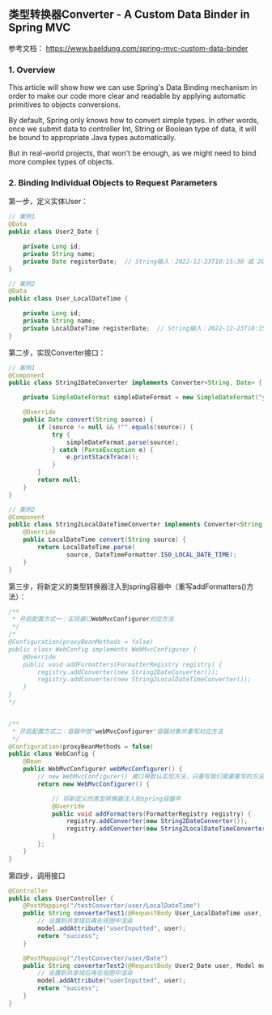 ## 类型转换器Converter - A Custom Data Binder in Spring MVC
参考文档： https://www.baeldung.com/spring-mvc-custom-data-binder

### 1. Overview
This article will show how we can use Spring's Data Binding mechanism in order to make our code more clear and readable by applying automatic primitives to objects conversions.

By default, Spring only knows how to convert simple types. In other words, once we submit data to controller Int, String or Boolean type of data, it will be bound to appropriate Java types automatically.

But in real-world projects, that won't be enough, as we might need to bind more complex types of objects.

### 2. Binding Individual Objects to Request Parameters
第一步，定义实体User：
```java
// 案例1
@Data
public class User2_Date {

    private Long id;
    private String name;
    private Date registerDate;  // String输入：2022-12-23T10:15:30 或 2022-12-23 --> 转换成日期类型格式如：Fri Dec 23 18:15:30 CST 2022
}

// 案例2
@Data
public class User_LocalDateTime {

    private Long id;
    private String name;
    private LocalDateTime registerDate;  // String输入：2022-12-23T10:15:30 --> 转换成日期类型格式如：2022-12-23T10:15:30
}
```
第二步，实现Converter接口：
```java
// 案例1
@Component
public class String2DateConverter implements Converter<String, Date> {

    private SimpleDateFormat simpleDateFormat = new SimpleDateFormat("yyyy-MM-dd HH:mm:ss");

    @Override
    public Date convert(String source) {
        if (source != null && !"".equals(source)) {
            try {
                simpleDateFormat.parse(source);
            } catch (ParseException e) {
                e.printStackTrace();
            }
        }
        return null;
    }
}

// 案例2
@Component
public class String2LocalDateTimeConverter implements Converter<String, LocalDateTime> {
    @Override
    public LocalDateTime convert(String source) {
        return LocalDateTime.parse(
                source, DateTimeFormatter.ISO_LOCAL_DATE_TIME);
    }
}
```
第三步，将新定义的类型转换器注入到spring容器中（重写addFormatters()方法）：
```java
/**
 * 开启配置方式一：实现接口WebMvcConfigurer对应方法
 */
/*
@Configuration(proxyBeanMethods = false)
public class WebConfig implements WebMvcConfigurer {
    @Override
    public void addFormatters(FormatterRegistry registry) {
        registry.addConverter(new String2DateConverter());
        registry.addConverter(new String2LocalDateTimeConverter());
    }
}
*/


/**
 * 开启配置方式二：容器中放"webMvcConfigurer"容器对象并重写对应方法
 */
@Configuration(proxyBeanMethods = false)
public class WebConfig {
    @Bean
    public WebMvcConfigurer webMvcConfigurer() {
        // new WebMvcConfigurer() 接口带默认实现方法，只重写我们需要重写的方法
        return new WebMvcConfigurer() {

            // 将新定义的类型转换器注入到spring容器中
            @Override
            public void addFormatters(FormatterRegistry registry) {
                registry.addConverter(new String2DateConverter());
                registry.addConverter(new String2LocalDateTimeConverter());
            }
        };
    }
}
```
第四步，调用接口
```java
@Controller
public class UserController {
    @PostMapping("/testConverter/user/LocalDateTime")
    public String converterTest1(@RequestBody User_LocalDateTime user, Model model) {
        // 设置到共享域后再在视图中渲染
        model.addAttribute("userInputted", user);
        return "success";
    }

    @PostMapping("/testConverter/user/Date")
    public String converterTest2(@RequestBody User2_Date user, Model model) {
        // 设置到共享域后再在视图中渲染
        model.addAttribute("userInputted", user);
        return "success";
    }
}
```